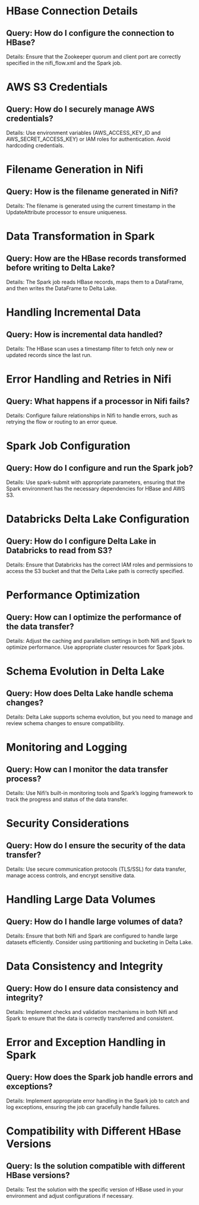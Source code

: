 # HBase Connection Details
## Query: How do I configure the connection to HBase?
Details: Ensure that the Zookeeper quorum and client port are correctly specified in the nifi_flow.xml and the Spark job.

# AWS S3 Credentials
## Query: How do I securely manage AWS credentials?
Details: Use environment variables (AWS_ACCESS_KEY_ID and AWS_SECRET_ACCESS_KEY) or IAM roles for authentication. Avoid hardcoding credentials.

# Filename Generation in Nifi
## Query: How is the filename generated in Nifi?
Details: The filename is generated using the current timestamp in the UpdateAttribute processor to ensure uniqueness.

# Data Transformation in Spark
## Query: How are the HBase records transformed before writing to Delta Lake?
Details: The Spark job reads HBase records, maps them to a DataFrame, and then writes the DataFrame to Delta Lake.

# Handling Incremental Data
## Query: How is incremental data handled?
Details: The HBase scan uses a timestamp filter to fetch only new or updated records since the last run.

# Error Handling and Retries in Nifi
## Query: What happens if a processor in Nifi fails?
Details: Configure failure relationships in Nifi to handle errors, such as retrying the flow or routing to an error queue.

# Spark Job Configuration
## Query: How do I configure and run the Spark job?
Details: Use spark-submit with appropriate parameters, ensuring that the Spark environment has the necessary dependencies for HBase and AWS S3.

# Databricks Delta Lake Configuration
## Query: How do I configure Delta Lake in Databricks to read from S3?
Details: Ensure that Databricks has the correct IAM roles and permissions to access the S3 bucket and that the Delta Lake path is correctly specified.

# Performance Optimization
## Query: How can I optimize the performance of the data transfer?
Details: Adjust the caching and parallelism settings in both Nifi and Spark to optimize performance. Use appropriate cluster resources for Spark jobs.

# Schema Evolution in Delta Lake
## Query: How does Delta Lake handle schema changes?
Details: Delta Lake supports schema evolution, but you need to manage and review schema changes to ensure compatibility.

# Monitoring and Logging
## Query: How can I monitor the data transfer process?
Details: Use Nifi’s built-in monitoring tools and Spark’s logging framework to track the progress and status of the data transfer.

# Security Considerations
## Query: How do I ensure the security of the data transfer?
Details: Use secure communication protocols (TLS/SSL) for data transfer, manage access controls, and encrypt sensitive data.

# Handling Large Data Volumes
## Query: How do I handle large volumes of data?
Details: Ensure that both Nifi and Spark are configured to handle large datasets efficiently. Consider using partitioning and bucketing in Delta Lake.

# Data Consistency and Integrity
## Query: How do I ensure data consistency and integrity?
Details: Implement checks and validation mechanisms in both Nifi and Spark to ensure that the data is correctly transferred and consistent.

# Error and Exception Handling in Spark
## Query: How does the Spark job handle errors and exceptions?
Details: Implement appropriate error handling in the Spark job to catch and log exceptions, ensuring the job can gracefully handle failures.

# Compatibility with Different HBase Versions
## Query: Is the solution compatible with different HBase versions?
Details: Test the solution with the specific version of HBase used in your environment and adjust configurations if necessary.

